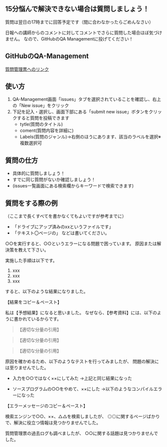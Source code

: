 ## 15分悩んで解決できない場合は質問しましょう！

質問は翌日の17時までに回答予定です（間に合わなかったらごめんなさい）

日報への講師からのコメントに対してコメントでさらに質問した場合ほぼ気づけません。
なので、GitHubのQA Managementに投げてください！

## GitHubのQA-Management

[質問管理票へのリンク](https://github.com/la-java-silicon-2021/QA-Management/issues?q=is%3Aissue)

## 使い方

1. QA-Management画面「issues」タブを選択されていることを確認し、右上の「New issue」をクリック
2. 下記を記入・選択し、画面下部にある「submit new issue」ボタンをクリックすると質問を投稿できます
    * tytle(質問のタイトル)
    * coment(質問内容を詳細に)
    * Labels(質問のジャンル)→右側のほうにあります、該当のラベルを選択※複数選択可


## 質問の仕方
* 具体的に質問しましょう！
* すでに同じ質問がないか確認しましょう！
* (issues一覧画面にある検索欄からキーワードで検索できます)



## 質問をする際の例
（ここまで長くすべてを書かなくてもよいですが参考までに）
* 「ドライブにアップ済みのxxというファイルです」
* 「テキスト〇ページの」
などは書いてください。


○○を実行すると、○○というエラーになる問題で困っています。
原因または解決策を教えて下さい。

実施した手順は以下です。
1. xxx
2. xxx
3. xxx

すると、以下のような結果になりました。

【結果をコピー＆ペースト】

私は【予想結果】になると思いました。
なぜなら、【参考資料】には、以下のように書かれているからです。

> 【適切な分量の引用】

> 【適切な分量の引用】

> 【適切な分量の引用】

原因を確かめるため、以下のようなテストを行ってみましたが、
問題の解決には至りませんでした。

* 入力を○○ではなく××にしてみた
    →上記と同じ結果になった

* ソースプログラムの○○をやめて、××にした
    →以下のようなコンパイルエラーになった

【エラーメッセージのコピー＆ペースト】


検索エンジンで○○、××、△△を検索しましたが、
◎◎に関するページばかりで、解決に役立つ情報は見つかりませんでした。

質問管理票の過去ログも調べましたが、
○○に関する話題は見つかりませんでした。
